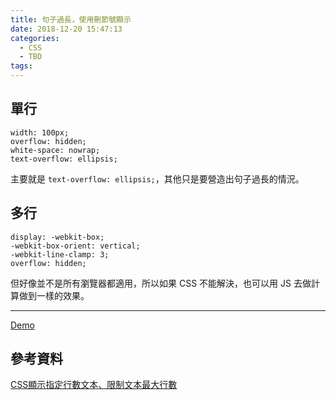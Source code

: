 ```yaml
---
title: 句子過長，使用刪節號顯示
date: 2018-12-20 15:47:13
categories:
  - CSS
  - TBD
tags:
---
```


## 單行

```
width: 100px;
overflow: hidden;
white-space: nowrap;
text-overflow: ellipsis;
```

<!-- more  -->

主要就是 `text-overflow: ellipsis;`，其他只是要營造出句子過長的情況。

## 多行

```
display: -webkit-box;
-webkit-box-orient: vertical;
-webkit-line-clamp: 3;
overflow: hidden;
```

但好像並不是所有瀏覽器都適用，所以如果 CSS 不能解決，也可以用 JS 去做計算做到一樣的效果。

---

[Demo](https://jsbin.com/vohiyaw/6/edit?html,css,output)

## 參考資料

[CSS顯示指定行數文本、限制文本最大行數](https://hk.saowen.com/a/0dce2e6ee51ba0a2cfcfa3cff857ae7682b20cc61276e066a7e63919f728f401)
